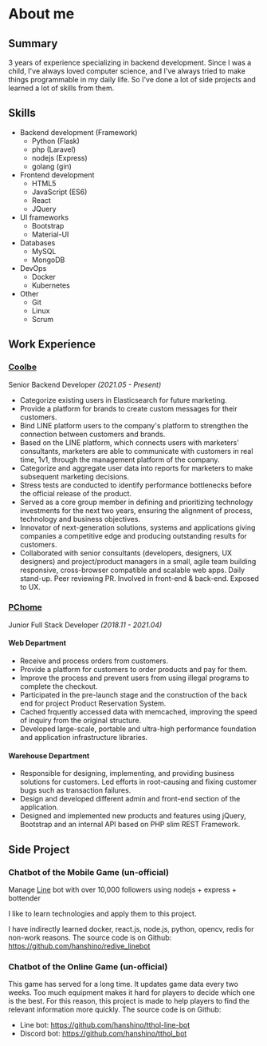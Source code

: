 # About me

## Summary

3 years of experience specializing in backend development.
Since I was a child, I've always loved computer science, and I've always tried to make things programmable in my daily life.
So I've done a lot of side projects and learned a lot of skills from them.

## Skills

- Backend development (Framework)
  - Python (Flask)
  - php (Laravel)
  - nodejs (Express)
  - golang (gin)
- Frontend development
  - HTML5
  - JavaScript (ES6)
  - React
  - JQuery
- UI frameworks
  - Bootstrap
  - Material-UI
- Databases
  - MySQL
  - MongoDB
- DevOps
  - Docker
  - Kubernetes
- Other
  - Git
  - Linux
  - Scrum

## Work Experience

### [Coolbe](https://www.coolbe.com.tw/)
Senior Backend Developer  *(2021.05 - Present)*

- Categorize existing users in Elasticsearch for future marketing.
- Provide a platform for brands to create custom messages for their customers.
- Bind LINE platform users to the company's platform to strengthen the connection between customers and brands.
- Based on the LINE platform, which connects users with marketers' consultants, marketers are able to communicate with customers in real time, 1v1, through the management platform of the company.
- Categorize and aggregate user data into reports for marketers to make subsequent marketing decisions.
- Stress tests are conducted to identify performance bottlenecks before the official release of the product.
- Served as a core group member in defining and prioritizing technology investments for the next two years, ensuring the alignment of process, technology and business objectives.
- Innovator of next-generation solutions, systems and applications giving companies a competitive edge and producing outstanding results for customers.
- Collaborated with senior consultants (developers, designers, UX designers) and project/product managers in a small, agile team building responsive, cross-browser compatible and scalable web apps. Daily stand-up. Peer reviewing PR. Involved in front-end & back-end. Exposed to UX.

### [PChome](https://www.pchome.com.tw/)
Junior Full Stack Developer  *(2018.11 - 2021.04)*

#### Web Department
- Receive and process orders from customers.
- Provide a platform for customers to order products and pay for them.
- Improve the process and prevent users from using illegal programs to complete the checkout.
- Participated in the pre-launch stage and the construction of the back end for project Product Reservation System.
- Cached frquently accessed data with memcached, improving the speed of inquiry from the original structure.
- Developed large-scale, portable and ultra-high performance foundation and application infrastructure libraries.

#### Warehouse Department
- Responsible for designing, implementing, and providing business solutions for customers. Led efforts in root-causing and fixing customer bugs such as transaction failures.
- Design and developed different admin and front-end section of the application.
- Designed and implemented new products and features using jQuery, Bootstrap and an internal API based on PHP slim REST Framework.

## Side Project

### Chatbot of the Mobile Game (un-official)

Manage [Line](https://line.me/zh-hant/) bot with over 10,000 followers using nodejs + express + bottender

I like to learn technologies and apply them to this project. 

I have indirectly learned docker, react.js, node.js, python, opencv, redis for non-work reasons.
The source code is on Github: https://github.com/hanshino/redive_linebot

### Chatbot of the Online Game (un-official)

This game has served for a long time. It updates game data every two weeks. Too much equipment makes it hard for players to decide which one is the best. For this reason, this project is made to help players to find the relevant information more quickly.
The source code is on Github: 
  - Line bot: https://github.com/hanshino/tthol-line-bot
  - Discord bot: https://github.com/hanshino/tthol_bot
